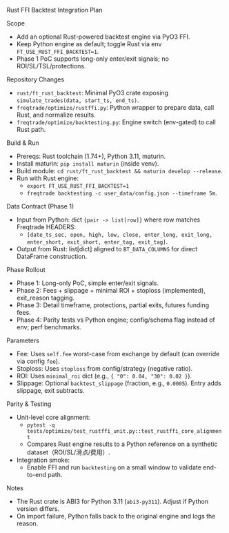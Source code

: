 Rust FFI Backtest Integration Plan

Scope
- Add an optional Rust-powered backtest engine via PyO3 FFI.
- Keep Python engine as default; toggle Rust via env `FT_USE_RUST_FFI_BACKTEST=1`.
- Phase 1 PoC supports long-only enter/exit signals; no ROI/SL/TSL/protections.

Repository Changes
- `rust/ft_rust_backtest`: Minimal PyO3 crate exposing `simulate_trades(data, start_ts, end_ts)`.
- `freqtrade/optimize/rustffi.py`: Python wrapper to prepare data, call Rust, and normalize results.
- `freqtrade/optimize/backtesting.py`: Engine switch (env-gated) to call Rust path.

Build & Run
- Prereqs: Rust toolchain (1.74+), Python 3.11, maturin.
- Install maturin: `pip install maturin` (inside venv).
- Build module: `cd rust/ft_rust_backtest && maturin develop --release`.
- Run with Rust engine:
  - `export FT_USE_RUST_FFI_BACKTEST=1`
  - `freqtrade backtesting -c user_data/config.json --timeframe 5m`.

Data Contract (Phase 1)
- Input from Python: dict `{pair -> list[row]}` where row matches Freqtrade HEADERS:
  - `[date_ts_sec, open, high, low, close, enter_long, exit_long, enter_short, exit_short, enter_tag, exit_tag]`.
- Output from Rust: list[dict] aligned to `BT_DATA_COLUMNS` for direct DataFrame construction.

Phase Rollout
- Phase 1: Long-only PoC, simple enter/exit signals.
- Phase 2: Fees + slippage + minimal ROI + stoploss (implemented), exit_reason tagging.
- Phase 3: Detail timeframe, protections, partial exits, futures funding fees.
- Phase 4: Parity tests vs Python engine; config/schema flag instead of env; perf benchmarks.

Parameters
- Fee: Uses `self.fee` worst-case from exchange by default (can override via config `fee`).
- Stoploss: Uses `stoploss` from config/strategy (negative ratio).
- ROI: Uses `minimal_roi` dict (e.g., `{ "0": 0.04, "30": 0.02 }`).
- Slippage: Optional `backtest_slippage` (fraction, e.g., `0.0005`). Entry adds slippage, exit subtracts.

Parity & Testing
- Unit-level core alignment:
  - `pytest -q tests/optimize/test_rustffi_unit.py::test_rustffi_core_alignment`
  - Compares Rust engine results to a Python reference on a synthetic dataset（ROI/SL/滑点/费用）.
- Integration smoke:
  - Enable FFI and run `backtesting` on a small window to validate end-to-end path.

Notes
- The Rust crate is ABI3 for Python 3.11 (`abi3-py311`). Adjust if Python version differs.
- On import failure, Python falls back to the original engine and logs the reason.
